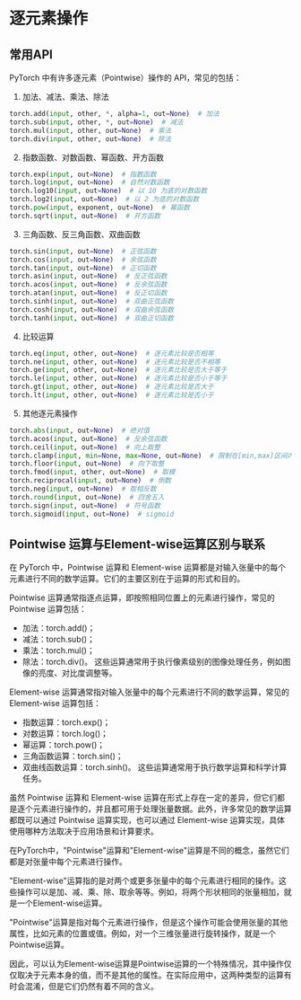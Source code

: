 # 逐元素操作

## 常用API
PyTorch 中有许多逐元素（Pointwise）操作的 API，常见的包括：

1. 加法、减法、乘法、除法
```python
torch.add(input, other, *, alpha=1, out=None)  # 加法
torch.sub(input, other, *, out=None)  # 减法
torch.mul(input, other, out=None)  # 乘法
torch.div(input, other, out=None)  # 除法
```

2. 指数函数、对数函数、幂函数、开方函数
```python
torch.exp(input, out=None)  # 指数函数
torch.log(input, out=None)  # 自然对数函数
torch.log10(input, out=None)  # 以 10 为底的对数函数
torch.log2(input, out=None)  # 以 2 为底的对数函数
torch.pow(input, exponent, out=None)  # 幂函数
torch.sqrt(input, out=None)  # 开方函数
```

3. 三角函数、反三角函数、双曲函数
```python
torch.sin(input, out=None)  # 正弦函数
torch.cos(input, out=None)  # 余弦函数
torch.tan(input, out=None)  # 正切函数
torch.asin(input, out=None)  # 反正弦函数
torch.acos(input, out=None)  # 反余弦函数
torch.atan(input, out=None)  # 反正切函数
torch.sinh(input, out=None)  # 双曲正弦函数
torch.cosh(input, out=None)  # 双曲余弦函数
torch.tanh(input, out=None)  # 双曲正切函数
```

4. 比较运算
```python
torch.eq(input, other, out=None)  # 逐元素比较是否相等
torch.ne(input, other, out=None)  # 逐元素比较是否不相等
torch.ge(input, other, out=None)  # 逐元素比较是否大于等于
torch.le(input, other, out=None)  # 逐元素比较是否小于等于
torch.gt(input, other, out=None)  # 逐元素比较是否大于
torch.lt(input, other, out=None)  # 逐元素比较是否小于
```

5. 其他逐元素操作
```python
torch.abs(input, out=None)  # 绝对值
torch.acos(input, out=None)  # 反余弦函数
torch.ceil(input, out=None)  # 向上取整
torch.clamp(input, min=None, max=None, out=None)  # 限制在[min,max]区间内
torch.floor(input, out=None)  # 向下取整
torch.fmod(input, other, out=None)  # 取模
torch.reciprocal(input, out=None)  # 倒数
torch.neg(input, out=None)  # 取相反数
torch.round(input, out=None)  # 四舍五入
torch.sign(input, out=None)  # 符号函数
torch.sigmoid(input, out=None)  # sigmoid
```

## Pointwise 运算与Element-wise运算区别与联系
在 PyTorch 中，Pointwise 运算和 Element-wise 运算都是对输入张量中的每个元素进行不同的数学运算。它们的主要区别在于运算的形式和目的。

Pointwise 运算通常指逐点运算，即按照相同位置上的元素进行操作，常见的 Pointwise 运算包括：

- 加法：torch.add()；
- 减法：torch.sub()；
- 乘法：torch.mul()；
- 除法：torch.div()。
这些运算通常用于执行像素级别的图像处理任务，例如图像的亮度、对比度调整等。

Element-wise 运算通常指对输入张量中的每个元素进行不同的数学运算，常见的 Element-wise 运算包括：

- 指数运算：torch.exp()；
- 对数运算：torch.log()；
- 幂运算：torch.pow()；
- 三角函数运算：torch.sin()；
- 双曲线函数运算：torch.sinh()。
这些运算通常用于执行数学运算和科学计算任务。

虽然 Pointwise 运算和 Element-wise 运算在形式上存在一定的差异，但它们都是逐个元素进行操作的，并且都可用于处理张量数据。此外，许多常见的数学运算都既可以通过 Pointwise 运算实现，也可以通过 Element-wise 运算实现，具体使用哪种方法取决于应用场景和计算要求。


在PyTorch中，"Pointwise"运算和"Element-wise"运算是不同的概念，虽然它们都是对张量中每个元素进行操作。

"Element-wise"运算指的是对两个或更多张量中的每个元素进行相同的操作。这些操作可以是加、减、乘、除、取余等等。例如，将两个形状相同的张量相加，就是一个Element-wise运算。

"Pointwise"运算是指对每个元素进行操作，但是这个操作可能会使用张量的其他属性，比如元素的位置或值。例如，对一个三维张量进行旋转操作，就是一个Pointwise运算。

因此，可以认为Element-wise运算是Pointwise运算的一个特殊情况，其中操作仅仅取决于元素本身的值，而不是其他的属性。在实际应用中，这两种类型的运算有时会混淆，但是它们仍然有着不同的含义。